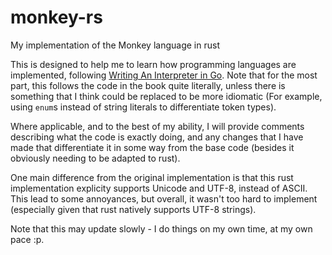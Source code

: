 # monkey-rs

My implementation of the Monkey language in rust

This is designed to help me to learn how programming languages are implemented, following [Writing An Interpreter in Go](https://interpreterbook.com/). Note that for the most part, this follows the code in the book quite literally, unless there is something that I think could be replaced to be more idiomatic (For example, using `enum`s instead of string literals to differentiate token types).

Where applicable, and to the best of my ability, I will provide comments describing what the code is exactly doing, and any changes that I have made that differentiate it in some way from the base code (besides it obviously needing to be adapted to rust).

One main difference from the original implementation is that this rust implementation explicity supports Unicode and UTF-8, instead of ASCII. This lead to some annoyances, but overall, it wasn't too hard to implement (especially given that rust natively supports UTF-8 strings).

Note that this may update slowly - I do things on my own time, at my own pace :p.
